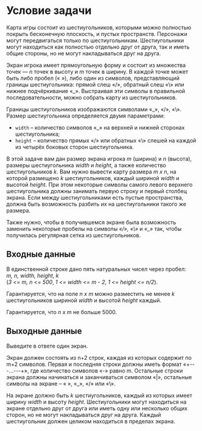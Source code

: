 # Условие задачи

Карта игры состоит из шестиугольников, которыми можно полностью покрыть бесконечную плоскость, и пустых пространств. Персонажи могут передвигаться только по шестиугольникам. Шестиугольники могут находиться как полностью отдельно друг от друга, так и иметь общие стороны, но не могут накладываться друг на друга.

Экран игрока имеет прямоугольную форму и состоит из множества точек — *n* точек в высоту и *m* точек в ширину. В каждой точке может быть либо пробел (« »), либо один из символов, представляющий границы шестиугольника: прямой слеш «/», обратный слеш «\» или нижнее подчёркивание «_». Выстраивая эти символы в правильной последовательности, можно собрать карту из шестиугольников.

Границы шестиугольников изображаются символами «_», «/», «\». Размер шестиугольника определяется двумя параметрами:

- `width` – количество символов «_» на верхней и нижней сторонах шестиугольника;
- `height` – количество прямых «/» или обратных «\» слешей на каждой из четырёх боковых сторон шестиугольника.

В этой задаче вам дан размер экрана игрока *m* (ширина) и *n* (высота), размеры шестиугольника *width* и *height*, а также количество шестиугольников *k*. Вам нужно вывести карту размера *m x n*, на которой размещено *k* шестиугольников, каждый шириной *width* и высотой *height*. При этом некоторые символы самого левого верхнего шестиугольника должны занимать первую строку и первый столбец экрана. Если между шестиугольниками есть пустые пространства, должна быть возможность разбить их на шестиугольники такого же размера.

Также нужно, чтобы в получившемся экране была возможность заменить некоторые пробелы на символы *«/», «\»* и *«_»* так, чтобы получилась регулярная сетка из шестиугольников.

## Входные данные

В единственной строке дано пять натуральных чисел через пробел:  
*m, n, width, height, k*  
(*3 <= m, n <= 500*, *1 <= width <= m - 2*, *1 <= height <= n/2*).  

Гарантируется, что на поле *n x m* можно разместить не менее *k* шестиугольников шириной *width* и высотой *height* каждый.  

Гарантируется, что *n x m* не больше 5000.

## Выходные данные
Выведите в ответе один экран.

Экран должен состоять из n+2 строк, каждая из которых содержит по m+2 символов. Первая и последняя строки должны иметь формат «+---...---+», где количество символов «-» равно m. Остальные строки экрана должны начинаться и заканчиваться символом «|», остальные символы на экране – « », «_», «/» или «\».

На экране должно быть *k* шестиугольников, каждый из которых имеет ширину *width* и высоту *height*. Шестиугольники могут находиться на экране отдельно друг от друга или иметь одну или несколько общих сторон, но не могут накладываться друг на друга. Каждый шестиугольник должен целиком находиться в пределах экрана.